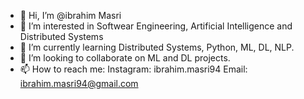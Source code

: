 - 👋 Hi, I’m @ibrahim Masri
- 👀 I’m interested in Softwear Engineering, Artificial Intelligence and Distributed Systems 
- 🌱 I’m currently learning Distributed Systems, Python, ML, DL, NLP.
- 💞️ I’m looking to collaborate on ML and DL projects.
- 📫 How to reach me: 
          Instagram: ibrahim.masri94
          Email: ibrahim.masri94@gmail.com

<!---
ibrahimMasri123/ibrahimMasri123 is a ✨ special ✨ repository because its `README.md` (this file) appears on your GitHub profile.
You can click the Preview link to take a look at your changes.
--->
